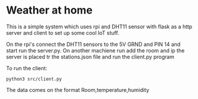 # Weather at home

This is a simple system which uses rpi and DHT11 sensor with flask as a http
server and client to set up some cool IoT stuff.

On the rpi's connect the DHT11 sensors to the 5V GRND and PIN 14 and start run
the server.py. On another machiene run add the room and ip the server is placed
tr the stations.json file and run the client.py program

To run the client:

```
python3 src/client.py
```

The data comes on the format
Room,temperature,humidity
